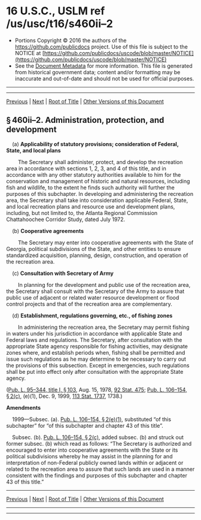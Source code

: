 ---
---

# 16 U.S.C., USLM ref /us/usc/t16/s460ii–2

* Portions Copyright © 2016 the authors of the https://github.com/publicdocs project.
  Use of this file is subject to the NOTICE at [https://github.com/publicdocs/uscode/blob/master/NOTICE](https://github.com/publicdocs/uscode/blob/master/NOTICE)
* See the [Document Metadata](././../../../../..//README.md) for more information.
  This file is generated from historical government data; content and/or formatting may be inaccurate and out-of-date and should not be used for official purposes.

----------
----------

[Previous](./../../../../..//us/usc/t16/ch1/schXCIII/m__us_usc_t16_s460ii–1.md) | [Next](./../../../../..//us/usc/t16/ch1/schXCIII/m__us_usc_t16_s460ii–3.md) | [Root of Title](./../../../../../) | [Other Versions of this Document](https://publicdocs.github.io/go/links?ns=uslm&ref=%2Fus%2Fusc%2Ft16%2Fs460ii%E2%80%932)

## § 460ii–2. Administration, protection, and development

    (a) __Applicability of statutory provisions; consideration of Federal, State, and local plans__ 

        The Secretary shall administer, protect, and develop the recreation area in accordance with sections 1, 2, 3, and 4 of this title, and in accordance with any other statutory authorities available to him for the conservation and management of historic and natural resources, including fish and wildlife, to the extent he finds such authority will further the purposes of this subchapter. In developing and administering the recreation area, the Secretary shall take into consideration applicable Federal, State, and local recreation plans and resource use and development plans, including, but not limited to, the Atlanta Regional Commission Chattahoochee Corridor Study, dated July 1972.

    (b) __Cooperative agreements__ 

        The Secretary may enter into cooperative agreements with the State of Georgia, political subdivisions of the State, and other entities to ensure standardized acquisition, planning, design, construction, and operation of the recreation area.

    (c) __Consultation with Secretary of Army__ 

        In planning for the development and public use of the recreation area, the Secretary shall consult with the Secretary of the Army to assure that public use of adjacent or related water resource development or flood control projects and that of the recreation area are complementary.

    (d) __Establishment, regulations governing, etc., of fishing zones__ 

        In administering the recreation area, the Secretary may permit fishing in waters under his jurisdiction in accordance with applicable State and Federal laws and regulations. The Secretary, after consultation with the appropriate State agency responsible for fishing activities, may designate zones where, and establish periods when, fishing shall be permitted and issue such regulations as he may determine to be necessary to carry out the provisions of this subsection. Except in emergencies, such regulations shall be put into effect only after consultation with the appropriate State agency.

([Pub. L. 95–344, title I, § 103][/us/pl/95/344/s103], Aug. 15, 1978, [92 Stat. 475][/us/stat/92/475]; [Pub. L. 106–154, § 2(c)][/us/pl/106/154/s2/c], (e)(1), Dec. 9, 1999, [113 Stat. 1737][/us/stat/113/1737], 1738.)

 __Amendments__ 

    1999—Subsec. (a). [Pub. L. 106–154, § 2(e)(1)][/us/pl/106/154/s2/e/1], substituted “of this subchapter” for “of this subchapter and chapter 43 of this title”.

    Subsec. (b). [Pub. L. 106–154, § 2(c)][/us/pl/106/154/s2/c], added subsec. (b) and struck out former subsec. (b) which read as follows: “The Secretary is authorized and encouraged to enter into cooperative agreements with the State or its political subdivisions whereby he may assist in the planning for and interpretation of non-Federal publicly owned lands within or adjacent or related to the recreation area to assure that such lands are used in a manner consistent with the findings and purposes of this subchapter and chapter 43 of this title.”

----------

[Previous](./../../../../..//us/usc/t16/ch1/schXCIII/m__us_usc_t16_s460ii–1.md) | [Next](./../../../../..//us/usc/t16/ch1/schXCIII/m__us_usc_t16_s460ii–3.md) | [Root of Title](./../../../../../) | [Other Versions of this Document](https://publicdocs.github.io/go/links?ns=uslm&ref=%2Fus%2Fusc%2Ft16%2Fs460ii%E2%80%932)

----------
----------

[/us/pl/95/344/s103]: https://publicdocs.github.io/go/links?ns=uslm&ref=%2Fus%2Fpl%2F95%2F344%2Fs103
[/us/stat/92/475]: https://publicdocs.github.io/go/links?ns=uslm&ref=%2Fus%2Fstat%2F92%2F475
[/us/pl/106/154/s2/c]: https://publicdocs.github.io/go/links?ns=uslm&ref=%2Fus%2Fpl%2F106%2F154%2Fs2%2Fc
[/us/stat/113/1737]: https://publicdocs.github.io/go/links?ns=uslm&ref=%2Fus%2Fstat%2F113%2F1737
[/us/pl/106/154/s2/e/1]: https://publicdocs.github.io/go/links?ns=uslm&ref=%2Fus%2Fpl%2F106%2F154%2Fs2%2Fe%2F1
[/us/pl/106/154/s2/c]: https://publicdocs.github.io/go/links?ns=uslm&ref=%2Fus%2Fpl%2F106%2F154%2Fs2%2Fc


